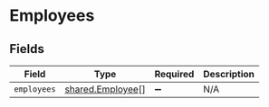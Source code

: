 # Employees


## Fields

| Field                                                       | Type                                                        | Required                                                    | Description                                                 |
| ----------------------------------------------------------- | ----------------------------------------------------------- | ----------------------------------------------------------- | ----------------------------------------------------------- |
| `employees`                                                 | [shared.Employee](../../../sdk/models/shared/employee.md)[] | :heavy_minus_sign:                                          | N/A                                                         |
